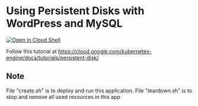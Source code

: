 # Using Persistent Disks with WordPress and MySQL

[![Open in Cloud Shell](https://gstatic.com/cloudssh/images/open-btn.svg)](https://ssh.cloud.google.com/cloudshell/editor?cloudshell_git_repo=https://github.com/rknlhrqy/kubernetes-engine-samples&cloudshell_tutorial=README.md&cloudshell_workspace=wordpress-persistent-disks/)

Follow this tutorial at https://cloud.google.com/kubernetes-engine/docs/tutorials/persistent-disk/

## Note
File "create.sh" is to deploy and run this application.
File "teardown.sh" is to stop and remove all used resources in this app
